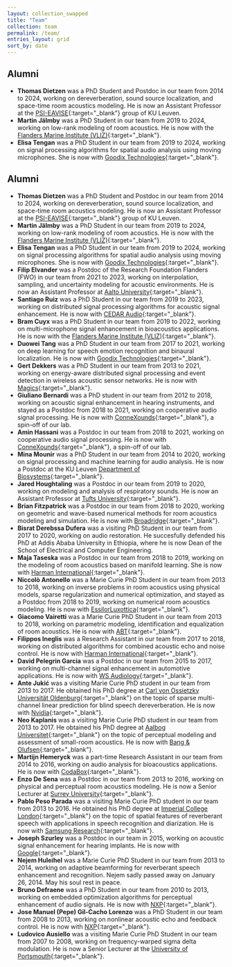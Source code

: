 ```yaml
---
layout: collection_swapped
title: "Team"
collection: team
permalink: /team/
entries_layout: grid
sort_by: date
---
```


## Alumni
* **Thomas Dietzen** was a PhD Student and Postdoc in our team from 2014 to 2024, working on dereverberation, sound source localization, and space-time room acoustics modeling. He is now an Assistant Professor at the [PSI-EAVISE](https://iiw.kuleuven.be/onderzoek/eavise){:target="_blank"} group of KU Leuven.
* **Martin Jälmby** was a PhD Student in our team from 2019 to 2024, working on low-rank modeling of room acoustics. He is now with the [Flanders Marine Institute (VLIZ)](https://www.vliz.be/en){:target="_blank"}.
* **Elisa Tengan** was a PhD Student in our team from 2019 to 2024, working on signal processing algorithms for spatial audio analysis using moving microphones. She is now with [Goodix Technologies](https://www.goodix.com/en){:target="_blank"}.

## Alumni
* **Thomas Dietzen** was a PhD Student and Postdoc in our team from 2014 to 2024, working on dereverberation, sound source localization, and space-time room acoustics modeling. He is now an Assistant Professor at the [PSI-EAVISE](https://iiw.kuleuven.be/onderzoek/eavise){:target="_blank"} group of KU Leuven.
* **Martin Jälmby** was a PhD Student in our team from 2019 to 2024, working on low-rank modeling of room acoustics. He is now with the [Flanders Marine Institute (VLIZ)](https://www.vliz.be/en){:target="_blank"}.
* **Elisa Tengan** was a PhD Student in our team from 2019 to 2024, working on signal processing algorithms for spatial audio analysis using moving microphones. She is now with [Goodix Technologies](https://www.goodix.com/en){:target="_blank"}.
* **Filip Elvander** was a Postdoc of the Research Foundation Flanders (FWO) in our team from 2021 to 2023, working on interpolation, sampling, and uncertainty modeling for acoustic environments. He is now an Assistant Professor at [Aalto University](https://www.aalto.fi/en){:target="_blank"}.
* **Santiago Ruiz** was a PhD Student in our team from 2019 to 2023, working on distributed signal processing algorithms for acoustic signal enhancement. He is now with [CEDAR Audio](https://www.cedar-audio.com){:target="_blank"}.
* **Bram Cuyx** was a PhD Student in our team from 2019 to 2022, working on multi-microphone signal enhancement in bioacoustics applications. He is now with the [Flanders Marine Institute (VLIZ)](https://www.vliz.be/en){:target="_blank"}.
* **Duowei Tang** was a PhD Student in our team from 2017 to 2021, working on deep learning for speech emotion recognition and binaural localization. He is now with [Goodix Technologies](https://www.goodix.com/en){:target="_blank"}.
* **Gert Dekkers** was a PhD Student in our team from 2013 to 2021, working on energy-aware distributed signal processing and event detection in wireless acoustic sensor networks. He is now with [Magics](https://www.magics.tech){:target="_blank"}.
* **Giuliano Bernardi** was a PhD student in our team from 2012 to 2018, working on acoustic signal enhancement in hearing instruments, and stayed as a Postdoc from 2018 to 2021, working on cooperative audio signal processing. He is now with [ConneXounds](https://www.connexounds.com){:target="_blank"}, a spin-off of our lab.
* **Amin Hassani** was a Postdoc in our team from 2018 to 2021, working on cooperative audio signal processing. He is now with [ConneXounds](https://www.connexounds.com){:target="_blank"}, a spin-off of our lab.
* **Mina Mounir** was a PhD Student in our team from 2014 to 2020, working on signal processing and machine learning for audio analysis. He is now a Postdoc at the KU Leuven [Department of Biosystems](https://www.biw.kuleuven.be/biosyst/english/dptbiosyst){:target="_blank"}.
* **Jared Houghtaling** was a Postdoc in our team from 2019 to 2020, working on modeling and analysis of respiratory sounds. He is now an Assistant Professor at [Tufts University](https://www.tufts.edu){:target="_blank"}.
* **Brian Fitzpatrick** was a Postdoc in our team from 2018 to 2020, working on geometric and wave-based numerical methods for room acoustics modeling and simulation. He is now with [Broadridge](https://www.broadridge.com){:target="_blank"}.
* **Bisrat Derebssa Dufera** was a visiting PhD Student in our team from 2017 to 2020, working on audio restoration. He succesfully defended his PhD at Addis Ababa University in Ethiopia, where he is now Dean of the School of Electrical and Computer Engineering.
* **Maja Taseska** was a Postdoc in our team from 2018 to 2019, working on the modeling of room acoustics based on manifold learning. She is now with [Harman International](https://www.harman.com){:target="_blank"}.
* **Niccolò Antonello** was a Marie Curie PhD Student in our team from 2013 to 2018, working on inverse problems in room acoustics using physical models, sparse regularization and numerical optimization, and stayed as a Postdoc from 2018 to 2019, working on numerical room acoustics modeling. He is now with [EssilorLuxottica](https://www.essilorluxottica.com/en/){:target="_blank"}.
* **Giacomo Vairetti** was a Marie Curie PhD Student in our team from 2013 to 2018, working on parametric modeling, identification and equalization of room acoustics. He is now with [ABT](http://www.abt.eu/){:target="_blank"}.
* **Filippos Ineglis** was a Research Assistant in our team from 2017 to 2018, working on distributed algorithms for combined acoustic echo and noise control. He is now with [Harman International](https://www.harman.com){:target="_blank"}.
* **David Pelegrin Garcia** was a Postdoc in our team from 2015 to 2017, working on multi-channel signal enhancement in automotive applications. He is now with [WS Audiology](https://www.wsa.com){:target="_blank"}.
* **Ante Jukić** was a visiting Marie Curie PhD student in our team from 2013 to 2017. He obtained his PhD degree at [Carl von Ossietzky Universität Oldenburg](https://uol.de){:target="_blank"} on the topic of sparse multi-channel linear prediction for blind speech dereverberation. He is now with [Nvidia](https://www.nvidia.com){:target="_blank"}.
* **Neo Kaplanis** was a visiting Marie Curie PhD student in our team from 2013 to 2017. He obtained his PhD degree at [Aalbog Universitet](https://www.en.aau.dk){:target="_blank"} on the topic of perceptual modeling and assessment of small-room acoustics. He is now with [Bang & Olufsen](https://corporate.bang-olufsen.com/en/){:target="_blank"}.
* **Martijn Hemeryck** was a part-time Research Assistant in our team from 2014 to 2016, working on audio analysis for bioacoustics applications. He is now with [CodaBox](https://www.codabox.com/){:target="_blank"}.
* **Enzo De Sena** was a Postdoc in our team from 2013 to 2016, working on physical and perceptual room acoustics modeling. He is now a Senior Lecturer at [Surrey University](https://www.surrey.ac.uk){:target="_blank"}.
* **Pablo Peso Parada** was a visiting Marie Curie PhD student in our team from 2013 to 2016. He obtained his PhD degree at [Imperial College London](http://www3.imperial.ac.uk/){:target="_blank"} on the topic of spatial features of reverberant speech with applications in speech recognition and diarization. He is now with [Samsung Research](https://research.samsung.com){:target="_blank"}.
* **Joseph Szurley** was a Postdoc in our team in 2015, working on acoustic signal enhancement for hearing implants. He is now with [Google](https://about.google){:target="_blank"}.
* **Nejem Huleihel** was a Marie Curie PhD Student in our team from 2013 to 2014, working on adaptive beamforming for reverberant speech enhancement and recognition. Nejem sadly passed away on January 26, 2014. May his soul rest in peace.
* **Bruno Defraene** was a PhD Student in our team from 2010 to 2013, working on embedded optimization algorithms for perceptual enhancement of audio signals. He is now with [NXP](https://www.nxp.com){:target="_blank"}.
* **Jose Manuel (Pepe) Gil-Cacho Lorenzo** was a PhD Student in our team from 2008 to 2013, working on nonlinear acoustic echo and feedback control. He is now with [NXP](https://www.nxp.com){:target="_blank"}.
* **Ludovico Ausiello** was a visiting Marie Curie PhD Student in our team from 2007 to 2008, working on frequency-warped sigma delta modulation. He is now a Senior Lecturer at the [University of Portsmouth](https://www.port.ac.uk){:target="_blank"}.
